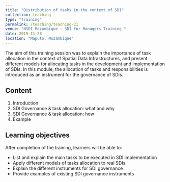 ```yaml
---
title: "Distribution of tasks in the context of SDI"
collection: teaching
type: "Training"
permalink: /teaching/teaching-21
venue: "NSDI Mozambique - SDI for Managers Training "
date: 2019-11-28
location: "Maputo, Mozambique"
---
```


The aim of this training session was to explain the importance of task allocation in the context of Spatial Data Infrastructures, and present different models for allocating tasks in the development and implementation of SDIs. In this module, the allocation of tasks and responsibilities is introduced as an instrument for the governance of SDIs. 

## Content
1. Introduction
2. SDI Governance & task allocation: what and why
3. SDI Governance & task allocation: how
4. Example

## Learning objectives
After completion of the training, learners will be able to:
* List and explain the main tasks to be executed in SDI implementation
* Apply different models of tasks allocation to real SDIs
* Explain the different instruments for SDI governance
* Provide examples of existing SDI governance instruments
